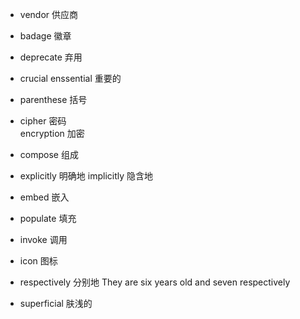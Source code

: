 + vendor 供应商

+ badage 徽章

+ deprecate 弃用

+ crucial enssential  重要的 

+ parenthese 括号

+ cipher 密码   
  encryption 加密

+ compose 组成

+ explicitly 明确地
  implicitly 隐含地

+ embed 嵌入

+ populate 填充

+ invoke 调用

+ icon 图标

+ respectively 分别地
  They are six years old and seven respectively

+ superficial 肤浅的
